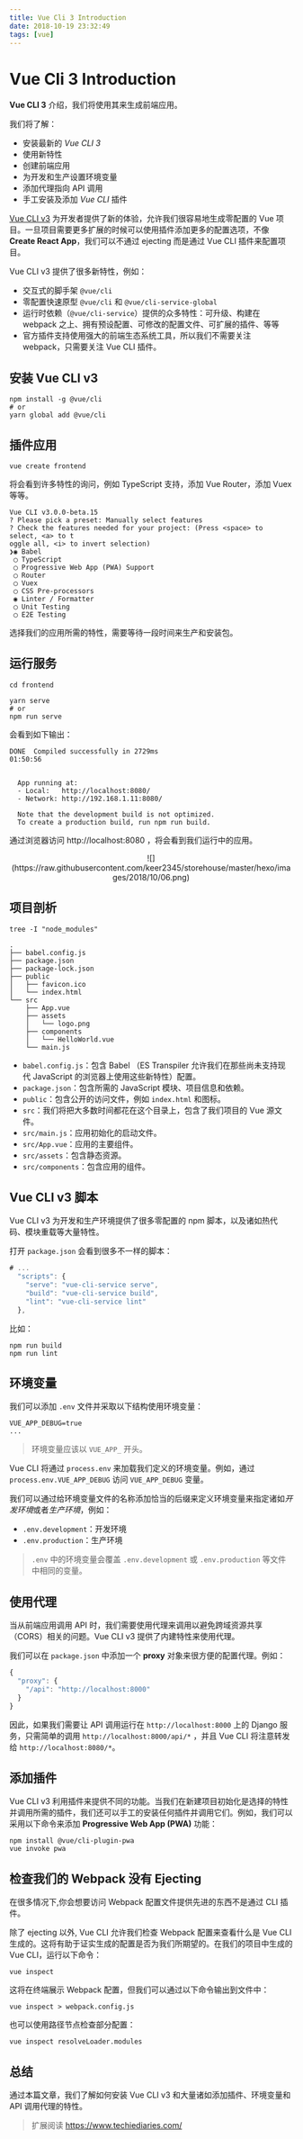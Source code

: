 ```yaml
---
title: Vue Cli 3 Introduction
date: 2018-10-19 23:32:49
tags: [vue]
---
```


# Vue Cli 3 Introduction

**Vue CLI 3** 介绍，我们将使用其来生成前端应用。

我们将了解：
- 安装最新的 *Vue CLI 3*
- 使用新特性
- 创建前端应用
- 为开发和生产设置环境变量
- 添加代理指向 API 调用
- 手工安装及添加 *Vue CLI* 插件

[Vue CLI v3](https://github.com/vuejs/vue-cli) 为开发者提供了新的体验，允许我们很容易地生成零配置的 Vue 项目。一旦项目需要更多扩展的时候可以使用插件添加更多的配置选项，不像 **Create React App**，我们可以不通过 ejecting 而是通过 Vue CLI 插件来配置项目。

Vue CLI v3 提供了很多新特性，例如：
- 交互式的脚手架 `@vue/cli`
- 零配置快速原型 `@vue/cli` 和 `@vue/cli-service-global`
- 运行时依赖（`@vue/cli-service`）提供的众多特性：可升级、构建在 webpack 之上、拥有预设配置、可修改的配置文件、可扩展的插件、等等
- 官方插件支持使用强大的前端生态系统工具，所以我们不需要关注 webpack，只需要关注 Vue CLI 插件。

<!-- more -->

## 安装 Vue CLI v3
```
npm install -g @vue/cli
# or
yarn global add @vue/cli
```
## 插件应用
```
vue create frontend
```

将会看到许多特性的询问，例如 TypeScript 支持，添加 Vue Router，添加 Vuex 等等。

```
Vue CLI v3.0.0-beta.15
? Please pick a preset: Manually select features
? Check the features needed for your project: (Press <space> to select, <a> to t
oggle all, <i> to invert selection)
❯◉ Babel
 ◯ TypeScript
 ◯ Progressive Web App (PWA) Support
 ◯ Router
 ◯ Vuex
 ◯ CSS Pre-processors
 ◉ Linter / Formatter
 ◯ Unit Testing
 ◯ E2E Testing
```

选择我们的应用所需的特性，需要等待一段时间来生产和安装包。

## 运行服务
```
cd frontend

yarn serve
# or
npm run serve
```
会看到如下输出：
```
DONE  Compiled successfully in 2729ms                                  01:50:56


  App running at:
  - Local:   http://localhost:8080/ 
  - Network: http://192.168.1.11:8080/

  Note that the development build is not optimized.
  To create a production build, run npm run build.
```

通过浏览器访问 http://localhost:8080 ，将会看到我们运行中的应用。

<center>
![](https://raw.githubusercontent.com/keer2345/storehouse/master/hexo/images/2018/10/06.png)
</center>

## 项目剖析
```
tree -I "node_modules"
```
```
.
├── babel.config.js
├── package.json
├── package-lock.json
├── public
│   ├── favicon.ico
│   └── index.html
└── src
    ├── App.vue
    ├── assets
    │   └── logo.png
    ├── components
    │   └── HelloWorld.vue
    └── main.js
```

- `babel.config.js`：包含 Babel （ES Transpiler 允许我们在那些尚未支持现代 JavaScript 的浏览器上使用这些新特性）配置。
- `package.json`：包含所需的 JavaScript 模块、项目信息和依赖。
- `public`：包含公开的访问文件，例如 `index.html` 和图标。
- `src`：我们将把大多数时间都花在这个目录上，包含了我们项目的 Vue 源文件。
- `src/main.js`：应用初始化的启动文件。
- `src/App.vue`：应用的主要组件。
- `src/assets`：包含静态资源。
- `src/components`：包含应用的组件。


## Vue CLI v3 脚本
Vue CLI v3 为开发和生产环境提供了很多零配置的 npm 脚本，以及诸如热代码、模块重载等大量特性。

打开 `package.json` 会看到很多不一样的脚本：
```javascript
# ...
  "scripts": {
    "serve": "vue-cli-service serve",
    "build": "vue-cli-service build",
    "lint": "vue-cli-service lint"
  },
```

比如：
```
npm run build
npm run lint
```

## 环境变量
我们可以添加 `.env` 文件并采取以下结构使用环境变量：
```
VUE_APP_DEBUG=true
...
```

> 环境变量应该以 `VUE_APP_` 开头。

Vue CLI 将通过 `process.env` 来加载我们定义的环境变量。例如，通过 `process.env.VUE_APP_DEBUG` 访问 `VUE_APP_DEBUG` 变量。

我们可以通过给环境变量文件的名称添加恰当的后缀来定义环境变量来指定诸如*开发环境*或者*生产环境*，例如：
- `.env.development`：开发环境
- `.env.production`：生产环境

> `.env` 中的环境变量会覆盖 `.env.development` 或 `.env.production` 等文件中相同的变量。

## 使用代理
当从前端应用调用 API 时，我们需要使用代理来调用以避免跨域资源共享（CORS）相关的问题。Vue CLI v3 提供了内建特性来使用代理。

我们可以在 `package.json` 中添加一个 **proxy** 对象来很方便的配置代理。例如：
```javascript
{
  "proxy": {
    "/api": "http://localhost:8000"
  }
}
```

因此，如果我们需要让 API 调用运行在 `http://localhost:8000` 上的 Django 服务，只需简单的调用 `http://localhost:8000/api/*` ，并且 Vue CLI 将注意转发给 `http://localhost:8080/*`。

## 添加插件
Vue CLI v3 利用插件来提供不同的功能。当我们在新建项目初始化是选择的特性并调用所需的插件，我们还可以手工的安装任何插件并调用它们。例如，我们可以采用以下命令来添加 **Progressive Web App (PWA)** 功能：
```
npm install @vue/cli-plugin-pwa
vue invoke pwa
```

## 检查我们的 Webpack 没有 Ejecting
在很多情况下,你会想要访问 Webpack 配置文件提供先进的东西不是通过 CLI 插件。

除了 ejecting 以外, Vue CLI 允许我们检查 Webpack 配置来查看什么是 Vue CLI 生成的。这将有助于证实生成的配置是否为我们所期望的。在我们的项目中生成的 Vue CLI，运行以下命令：
```
vue inspect
```

这将在终端展示 Webpack 配置，但我们可以通过以下命令输出到文件中：
```
vue inspect > webpack.config.js
```

也可以使用路径节点检查部分配置：
```
vue inspect resolveLoader.modules
```

## 总结
通过本篇文章，我们了解如何安装 Vue CLI v3 和大量诸如添加插件、环境变量和 API 调用代理的特性。

> 扩展阅读 https://www.techiediaries.com/
